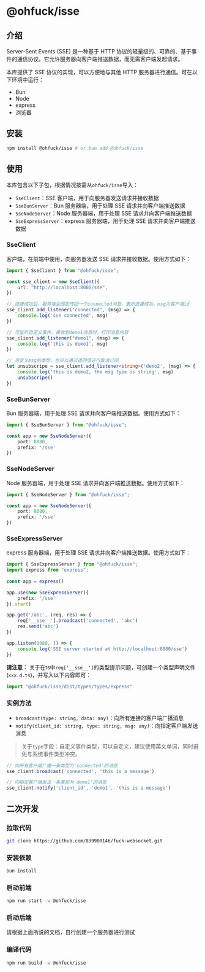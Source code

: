 # @ohfuck/isse

## 介绍
    
Server-Sent Events (SSE) 是一种基于 HTTP 协议的轻量级的、可靠的、基于事件的通信协议。它允许服务器向客户端推送数据，而无需客户端发起请求。

本库提供了 SSE 协议的实现，可以方便地与其他 HTTP 服务器进行通信。可在以下环境中运行：

- Bun
- Node
- express
- 浏览器

## 安装
```bash
npm install @ohfuck/isse # or bun add @ohfuck/isse
```

## 使用
本库包含以下子包，根据情况按需从`ohfuck/isse`导入：
- `SseClient`：SSE 客户端，用于向服务器发送请求并接收数据
- `SseBunServer`：Bun 服务器端，用于处理 SSE 请求并向客户端推送数据
- `SseNodeServer`：Node 服务器端，用于处理 SSE 请求并向客户端推送数据
- `SseExpressServer`：express 服务器端，用于处理 SSE 请求并向客户端推送数据

### SseClient
客户端，在前端中使用，向服务器发送 SSE 请求并接收数据。使用方式如下：
```typescript
import { SseClient } from "@ohfuck/isse";

const sse_client = new SseClient({
    url: "http://localhost:8080/sse",
})

// 连接成功后，服务端会固定传回一个connected消息，表示连接成功，msg为客户端id
sse_client.add_listener("connected", (msg) => {
    console.log('sse connected', msg)
})

// 可监听自定义事件，接收到demo1消息时，打印消息内容
sse_client.add_listener("demo1", (msg) => {
    console.log('this is demo1', msg)
})

// 可定义msg的类型，也可以通过返回值进行取消订阅
let unsubscripe = sse_client.add_listener<string>('demo2', (msg) => {
    console.log('this is demo2, the msg type is string', msg)
    unsubscripe()
})
```

### SseBunServer
Bun 服务器端，用于处理 SSE 请求并向客户端推送数据。使用方式如下：
```typescript
import { SseBunServer } from "@ohfuck/isse";

const app = new SseNodeServer({
    port: 8080,
    prefix: '/sse'
})
```


### SseNodeServer
Node 服务器端，用于处理 SSE 请求并向客户端推送数据。使用方式如下：
```typescript
import { SseNodeServer } from "@ohfuck/isse";

const app = new SseNodeServer({
    port: 8080,
    prefix: '/sse'
})
```

### SseExpressServer
express 服务器端，用于处理 SSE 请求并向客户端推送数据。使用方式如下：
```typescript
import { SseExpressServer } from "@ohfuck/isse";
import express from "express";
    
const app = express()

app.use(new SseExpressServer({
    prefix: '/sse'
}).start)

app.get('/abc', (req, res) => {
    req['__sse__'].broadcast('connected', 'abc')
    res.send('abc')
})

app.listen(8080, () => {
    console.log('SSE server started at http://localhost:8080/sse')
})
```

**请注意：**
关于在ts中`req['__sse__']`的类型提示问题，可创建一个类型声明文件(`xxx.d.ts`)，并写入以下内容即可：
```typescript
import "@ohfuck/isse/dist/types/types/express"
```

### 实例方法
- `broadcast(type: string, data: any)`：向所有连接的客户端广播消息
- `notify(client_id: string, type: string, msg: any)`：向指定客户端发送消息
>关于`type`字段：自定义事件类型，可以自定义，建议使用英文单词，同时避免与系统事件类型冲突。

```typescript
// 向所有客户端广播一条类型为'connected'的消息
sse_client.broadcast('connected', 'this is a message')

// 向指定客户端发送一条类型为'demo1'的消息
sse_client.notify('client_id', 'demo1', 'this is a message')
```


## 二次开发

### 拉取代码
```bash
git clone https://github.com/839900146/fuck-websocket.git
```

### 安装依赖
```bash
bun install
```

### 启动前端
```bash
npm run start -w @ohfuck/isse
```

### 启动后端
请根据上面所说的文档，自行创建一个服务器进行测试

### 编译代码
```bash
npm run build -w @ohfuck/isse
```